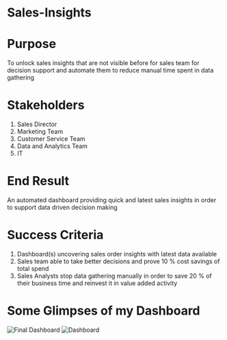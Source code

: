 # Sales-Insights
# Purpose
To unlock sales insights that are not visible before for sales team for decision support and automate them to reduce manual time spent in data gathering
# Stakeholders
1) Sales Director
2) Marketing Team
3) Customer Service Team
4) Data and Analytics Team
5) IT
# End Result
An automated dashboard providing quick and latest sales insights in order to support data driven decision making
# Success Criteria
1) Dashboard(s) uncovering sales order insights with latest data available
2) Sales team able to take better decisions and prove 10 % cost savings of total spend
3) Sales Analysts stop data gathering manually in order to save 20 % of their business time and reinvest it in value added activity

# Some Glimpses of my Dashboard
![Final Dashboard ](https://user-images.githubusercontent.com/67813230/146641973-704fd345-1237-4fd5-a2b7-62f7026608f8.png)
![Dashboard](https://user-images.githubusercontent.com/67813230/146642070-c432549b-7b60-4e79-852a-b6be3031079d.png)






